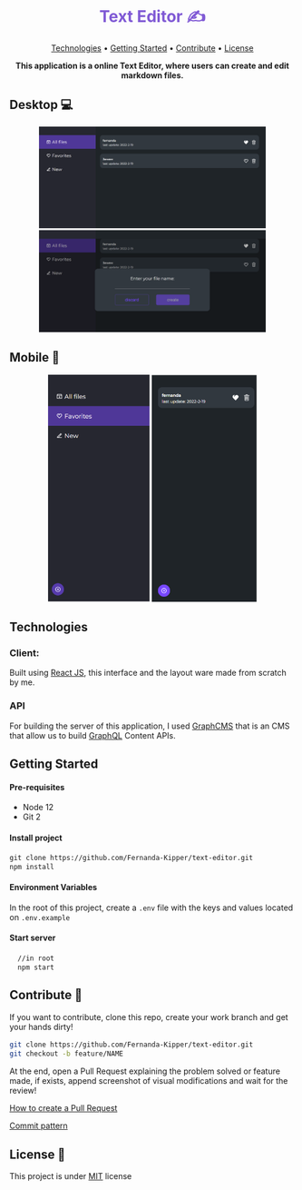 <h1 align="center" style="color: #805ad5; font-weight: bold;">Text Editor ✍</h1>

<p align="center">
 <a href="#tech">Technologies</a> • 
 <a href="#started">Getting Started</a> • 
 <a href="#contribute">Contribute</a> •
 <a href="#license">License</a>
</p>

<p align="center">
<b>This application is a online Text Editor, where users can create and edit markdown files.</b>
</p>

## Desktop 💻
<p align="center">
    <img src="./.github/assets/file-list.png" width="400px">
    <img src="./.github/assets/add-file.png" width="400px">
</p>

## Mobile 📱
<p align="center">
    <img src="./.github/assets/file-list-mobile.png" height="400px">
    <img src="./.github/assets/file-list-likes.png" height="400px">
</p>


<h2 id="tech">Technologies</h2>

### Client:
  Built using [React JS](https://pt-br.reactjs.org/), this interface and the layout ware made from scratch by me.

### API
  For building the server of this application, I used [GraphCMS](https://graphcms.com/) that is an CMS that allow us to build [GraphQL](https://graphql.org/) Content APIs.

<h2 id="started">Getting Started</h2>

<h4> Pre-requisites</h4>

- Node 12
- Git 2

<h4>Install project</h4>

```
git clone https://github.com/Fernanda-Kipper/text-editor.git
npm install
```

<h4>Environment Variables</h4>

In the root of this project, create a `.env` file with the keys and values located on `.env.example`

<h4>Start server</h4>

```
  //in root
  npm start
```

<h2 id="contribute">Contribute 🚀</h2>

If you want to contribute, clone this repo, create your work branch and get your hands dirty!

```bash
git clone https://github.com/Fernanda-Kipper/text-editor.git
git checkout -b feature/NAME
```

 At the end, open a Pull Request explaining the problem solved or feature made, if exists, append screenshot of visual modifications and wait for the review!

[How to create a Pull Request](https://www.atlassian.com/br/git/tutorials/making-a-pull-request)

[Commit pattern](https://gist.github.com/joshbuchea/6f47e86d2510bce28f8e7f42ae84c716)


<h2 id="license">License 📃 </h2>

This project is under [MIT](./.github/LICENSE) license



